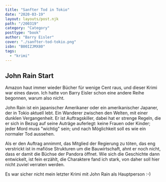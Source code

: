 ```yaml
---
title: "Sanfter Tod in Tokio"
date: "2020-03-19"
layout: layouts/post.njk
path: "/200319"
category: "Category"
posttype: "book"
author: "Barry Eisler"
cover: "./sanfter-tod-tokio.png"
isbn: "B00IZJMX80"
tags:
  - "krimi"
---
```

## John Rain Start

Amazon haut immer wieder Bücher für wenige Cent raus, und dieser Krimi war eines davon. Ich hatte von Barry Eisler schon eine andere Reihe begonnen, warum also nicht.

John Rain ist ein japanischer Amerikaner oder ein amerikanischer Japaner, der in Tokio aktuell lebt. Ein Wanderer zwischen den Welten, mit einer dunklen Vergangenheit. Er ist Auftragskiller, dabei hat er strenge Regeln, die er sich in Bezug auf seine Auträge auferlegt: keine Frauen oder Kinder; jeder Mord muss "wichtig" sein; und nach Möglichkeit soll es wie ein normaler Tod aussehen.

Als er den Auftrag annimmt, das Mitglied der Regierung zu töten, das eng verstrickt ist in mafiöse Strukturen um die Bauwirtschaft, ahnt er noch nicht, dass er damit die Büchse der Pandora öffnet. Wie sich die Geschichte dann entwickelt, ist fein erzählt, die Charaktere fand ich stark, von daher soll hier nicht zuviel verraten werden.

Es war sicher nicht mein letzter Krimi mit John Rain als Hauptperson :-)

